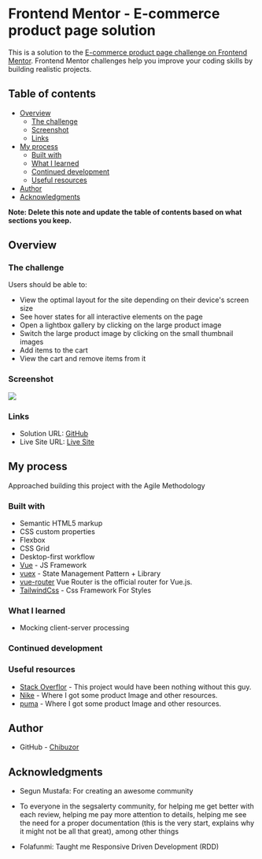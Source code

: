 # Frontend Mentor - E-commerce product page solution

This is a solution to the [E-commerce product page challenge on Frontend Mentor](https://www.frontendmentor.io/challenges/ecommerce-product-page-UPsZ9MJp6). Frontend Mentor challenges help you improve your coding skills by building realistic projects.

## Table of contents

- [Overview](#overview)
  - [The challenge](#the-challenge)
  - [Screenshot](#screenshot)
  - [Links](#links)
- [My process](#my-process)
  - [Built with](#built-with)
  - [What I learned](#what-i-learned)
  - [Continued development](#continued-development)
  - [Useful resources](#useful-resources)
- [Author](#author)
- [Acknowledgments](#acknowledgments)

**Note: Delete this note and update the table of contents based on what sections you keep.**

## Overview

### The challenge

Users should be able to:

- View the optimal layout for the site depending on their device's screen size
- See hover states for all interactive elements on the page
- Open a lightbox gallery by clicking on the large product image
- Switch the large product image by clicking on the small thumbnail images
- Add items to the cart
- View the cart and remove items from it

### Screenshot

![](./screenshot.jpg)

### Links

- Solution URL: [GitHub](https://github.com/mikechibuzor/e-store)
- Live Site URL: [Live Site](https://e-store-chi.vercel.app/)

## My process

Approached building this project with the Agile Methodology

### Built with

- Semantic HTML5 markup
- CSS custom properties
- Flexbox
- CSS Grid
- Desktop-first workflow
- [Vue](https://vuejs.org) - JS Framework
- [vuex](https://next.vuex.vuejs.org) - State Management Pattern + Library
- [vue-router](https://next.router.vuejs.org) Vue Router is the official router for Vue.js.
- [TailwindCss](https://tailwindcss.com) - Css Framework For Styles

### What I learned

- Mocking client-server processing

### Continued development

### Useful resources

- [Stack Overflor](https://stackoverflow.com) - This project would have been nothing without this guy.
- [Nike](https://www.nike.com/) - Where I got some product Image and other resources.
- [puma](https://us.puma.com/us/en/home) - Where I got some product Image and other resources.

## Author

- GitHub - [Chibuzor](https://github.com/mikechibuzor)

## Acknowledgments

- Segun Mustafa: For creating an awesome community

- To everyone in the segsalerty community, for helping me get better with each review, helping me pay more attention to details, helping me see the need for a proper documentation (this is the very start, explains why it might not be all that great), among other things

- Folafunmi: Taught me Responsive Driven Development (RDD)
